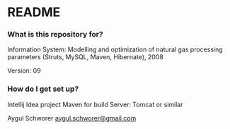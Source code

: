 # README #

### What is this repository for? ###

Information System: Modelling and optimization of natural gas processing parameters (Struts, MySQL, Maven, Hibernate), 2008

Version: 09

### How do I get set up? ###

Intellij Idea project
Maven for build
Server: Tomcat or similar

Aygul Schworer
aygul.schworer@gmail.com